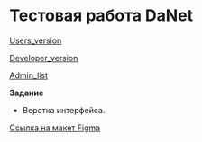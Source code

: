 # Тестовая работа DaNet
[Users_version](https://crashmet.github.io/Test_for_DeNet/src/users_version.html)

[Developer_version](https://crashmet.github.io/Test_for_DeNet/src/dev_version.html)

[Admin_list](https://crashmet.github.io/Test_for_DeNet/src/admin_list.html)

**Задание**
- Верстка интерфейса. 

[Ссылка на макет Figma](https://www.figma.com/file/XLLgFylraBvgvGYHkADRRh/TZ---BuGtracker?node-id=0%3A1&t=6V41mGfAFvU2lDHI-0)
